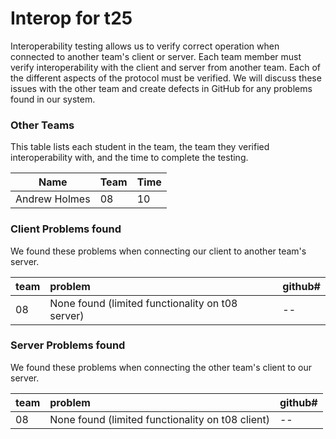 # Interop for t25

Interoperability testing allows us to verify correct operation when connected to another team's client or server.
Each team member must verify interoperability with the client and server from another team.
Each of the different aspects of the protocol must be verified.
We will discuss these issues with the other team and create defects in GitHub for any problems found in our system.
 
### Other Teams

This table lists each student in the team, the team they verified interoperability with, and the time to complete the testing.

| Name | Team | Time |
| ---- | ---- | ---- |
| Andrew Holmes | 08 | 10 |


### Client Problems found

We found these problems when connecting our client to another team's server.

| team | problem | github# |
| :--- |  :--- | --- |
| 08  | None found (limited functionality on t08 server) | -- |


### Server Problems found

We found these problems when connecting the other team's client to our server.

| team |  problem | github# |
| :--- |  :--- | --- |
| 08 | None found (limited functionality on t08 client) | -- |
